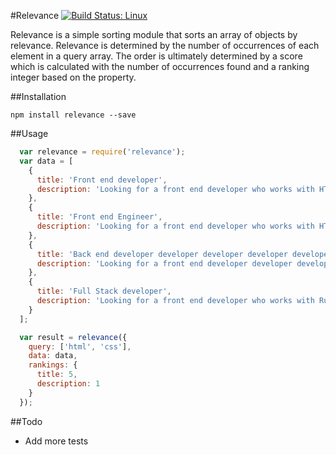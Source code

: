 #Relevance [![Build Status: Linux](https://travis-ci.org/connormckelvey/relevance.svg?branch=master)](https://travis-ci.org/connormckelvey/relevance)

Relevance is a simple sorting module that sorts an array of objects by relevance. Relevance is determined by the number of occurrences of each element
in a query array. The order is ultimately determined by a score which is calculated with the number of occurrences found and a ranking integer based on the property.

##Installation

`npm install relevance --save`

##Usage

```javascript
  var relevance = require('relevance');
  var data = [
    {
      title: 'Front end developer',
      description: 'Looking for a front end developer who works with HTML, CSS, Javascript, Angular, Node, NPM'
    },
    {
      title: 'Front end Engineer',
      description: 'Looking for a front end developer who works with HTML, HTML, HTML, CSS, Javascript, Angular, Node, NPM'
    },
    {
      title: 'Back end developer developer developer developer developer developer',
      description: 'Looking for a front end developer developer developer developer developer developer who works with Ruby, Python, Javascript, Rails, Node, NPM Developer Developer'
    },
    {
      title: 'Full Stack developer',
      description: 'Looking for a front end developer who works with Ruby, Python, Javascript, Rails, Node, NPM Developer, HTML, CSS, Front end, back end'
    }
  ];

  var result = relevance({
    query: ['html', 'css'],
    data: data,
    rankings: {
      title: 5,
      description: 1
    }
  });
```

##Todo

 - Add more tests

